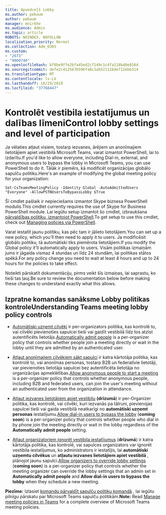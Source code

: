 ```yaml
---
title: Apvedceļš Lobby
ms.author: pebaum
author: pebaum
manager: mnirkhe
ms.audience: Admin
ms.topic: article
ROBOTS: NOINDEX, NOFOLLOW
localization_priority: Normal
ms.collection: Adm_O365
ms.custom:
- "2673"
- "9000740"
ms.openlocfilehash: bf8be9ffe2bfa45ed2cf149c1c4fa118b40e816d
ms.sourcegitcommit: defe2c412567b596fa8c3ab52111bde712ebb314
ms.translationtype: MT
ms.contentlocale: lv-LV
ms.lasthandoff: 10/29/2019
ms.locfileid: "37768447"
---
```

# <a name="control-lobby-settings-and-level-of-participation"></a><span data-ttu-id="92acd-102">Kontrolēt vestibila iestatījumus un dalības līmeni</span><span class="sxs-lookup"><span data-stu-id="92acd-102">Control lobby settings and level of participation</span></span>

<span data-ttu-id="92acd-103">Ja vēlaties atļaut visiem, tostarp iezvanes, ārējiem un anonīmajiem lietotājiem apiet vestibilā Microsoft Teams, varat izmantot PowerShell, lai to izdarītu.</span><span class="sxs-lookup"><span data-stu-id="92acd-103">If you'd like to allow everyone, including Dial-in, external, and anonymous users to bypass the lobby in Microsoft Teams, you can use PowerShell to do it.</span></span> <span data-ttu-id="92acd-104">Tālāk ir piemērs, kā modificēt organizācijas globālo sapulču politiku.</span><span class="sxs-lookup"><span data-stu-id="92acd-104">Here's an example of modifying the global meeting policy for your organization:</span></span>

`Set-CsTeamsMeetingPolicy -Identity Global -AutoAdmittedUsers "Everyone" -AllowPSTNUsersToBypassLobby $True`

<span data-ttu-id="92acd-105">Šī cmdlet pašlaik ir nepieciešams izmantot Skype biznesa PowerShell modulis.</span><span class="sxs-lookup"><span data-stu-id="92acd-105">This cmdlet currently requires the use of Skype for Business PowerShell module.</span></span> <span data-ttu-id="92acd-106">Lai iegūtu setup izmantot šo cmdlet, izbraukšana [pārvaldības politiku, izmantojot PowerShell](https://docs.microsoft.com/en-us/microsoftteams/teams-powershell-overview#managing-policies-via-powershell).</span><span class="sxs-lookup"><span data-stu-id="92acd-106">To get setup to use this cmdlet, check out [Managing policies via PowerShell](https://docs.microsoft.com/en-us/microsoftteams/teams-powershell-overview#managing-policies-via-powershell).</span></span>

<span data-ttu-id="92acd-107">Varat iestatīt jaunu politiku, kas pēc tam ir jālieto lietotājiem.</span><span class="sxs-lookup"><span data-stu-id="92acd-107">You can set up a new policy, which you'll then need to apply it to users.</span></span> <span data-ttu-id="92acd-108">Ja modificēsit globālo politiku, tā automātiski tiks piemērota lietotājiem.</span><span class="sxs-lookup"><span data-stu-id="92acd-108">If you modify the Global policy it'll automatically apply to users.</span></span> <span data-ttu-id="92acd-109">Visām politikas izmaiņām jums ir jāgaida vismaz 4 stundas un līdz 24 stundām, lai politikas stātos spēkā.</span><span class="sxs-lookup"><span data-stu-id="92acd-109">For any policy change you need to wait at least 4 hours and up to 24 hours for the policies to take effect.</span></span>

<span data-ttu-id="92acd-110">Noteikti pārskatīt dokumentāciju, pirms veikt šīs izmaiņas, lai saprastu, ko tieši tas ļauj.</span><span class="sxs-lookup"><span data-stu-id="92acd-110">Be sure to review the documentation below before making these changes to understand exactly what this allows.</span></span>

## <a name="understanding-teams-meeting-lobby-policy-controls"></a><span data-ttu-id="92acd-111">Izpratne komandas sanāksme Lobby politikas kontrole</span><span class="sxs-lookup"><span data-stu-id="92acd-111">Understanding Teams meeting lobby policy controls</span></span>

- <span data-ttu-id="92acd-112">[Automātiski uzņemt cilvēki](https://docs.microsoft.com/microsoftteams/meeting-policies-in-teams#automatically-admit-people) ir per-organizators politika, kas kontrolē to, vai cilvēki pievienoties sapulcei tieši vai gaidīt vestibilā līdz tos atzīst autentificēts lietotājs.</span><span class="sxs-lookup"><span data-stu-id="92acd-112">[Automatically admit people](https://docs.microsoft.com/microsoftteams/meeting-policies-in-teams#automatically-admit-people) is a per-organizer policy that controls whether people join a meeting directly or wait in the lobby until they are admitted by an authenticated user.</span></span>

- <span data-ttu-id="92acd-113">[Atļaut anonīmajiem cilvēkiem sākt sapulci](https://docs.microsoft.com/microsoftteams/meeting-policies-in-teams#allow-anonymous-people-to-start-a-meeting) ir katra kārtotāja politika, kas kontrolē to, vai anonīmas personas, tostarp B2B un federatīvie lietotāji, var pievienoties lietotāja sapulcei bez autentificēta lietotāja no organizācijas apmeklētības.</span><span class="sxs-lookup"><span data-stu-id="92acd-113">[Allow anonymous people to start a meeting](https://docs.microsoft.com/microsoftteams/meeting-policies-in-teams#allow-anonymous-people-to-start-a-meeting) is a per-organizer policy that controls whether anonymous people, including B2B and federated users, can join the user's meeting without an authenticated user from the organization in attendance.</span></span>

- <span data-ttu-id="92acd-114">[Atļaut iezvanes lietotājiem apiet vestibilu](https://docs.microsoft.com/en-us/microsoftteams/meeting-policies-in-teams#allow-dial-in-users-to-bypass-the-lobby-coming-soon) **(drīzumā**) ir per-Organizer politika, kas kontrolē, vai cilvēki, kuri iezvanās pa tālruni, pievienojas sapulcei tieši vai gaida vestibilā neatkarīgi no **automātiski uzņemt personas** iestatījumu.</span><span class="sxs-lookup"><span data-stu-id="92acd-114">[Allow dial-in users to bypass the lobby](https://docs.microsoft.com/en-us/microsoftteams/meeting-policies-in-teams#allow-dial-in-users-to-bypass-the-lobby-coming-soon) (**coming soon**) is a per-organizer policy that controls whether people who dial in by phone join the meeting directly or wait in the lobby regardless of the **Automatically admit people** setting.</span></span>

- <span data-ttu-id="92acd-115">[Atļaut organizatoriem ignorēt vestibila iestatījumus](https://docs.microsoft.com/microsoftteams/meeting-policies-in-teams#allow-organizers-to-override-lobby-settings-coming-soon) (**drīzumā**) ir katra kārtotāja politika, kas kontrolē, vai sapulces organizators var ignorēt vestibila iestatījumus, ko administrators ir iestatījis, lai **automātiski uzņemtu cilvēkus** un **atļautu iezvanes lietotājiem apiet vestibilā** , plānojot jaunu sapulci.</span><span class="sxs-lookup"><span data-stu-id="92acd-115">[Allow organizers to override lobby settings](https://docs.microsoft.com/microsoftteams/meeting-policies-in-teams#allow-organizers-to-override-lobby-settings-coming-soon) (**coming soon**) is a per-organizer policy that controls whether the meeting organizer can override the lobby settings that an admin set in **Automatically admit people** and **Allow dial-in users to bypass the lobby** when they schedule a new meeting.</span></span>

<span data-ttu-id="92acd-116">**Piezīme:** Izlasiet [komandu pārvaldīt sapulču politiku komandā](https://docs.microsoft.com/en-us/microsoftteams/meeting-policies-in-teams) , lai iegūtu pilnīgu pārskatu par Microsoft Teams sapulču politikām.</span><span class="sxs-lookup"><span data-stu-id="92acd-116">**Note:** Read [Manage meeting policies in Teams](https://docs.microsoft.com/en-us/microsoftteams/meeting-policies-in-teams) for a complete overview of Microsoft Teams meeting policies.</span></span>

